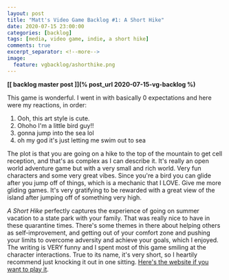 ```yaml
---
layout: post
title: "Matt's Video Game Backlog #1: A Short Hike"
date: 2020-07-15 23:00:00
categories: [backlog]
tags: [media, video game, indie, a short hike]
comments: true
excerpt_separator: <!--more-->
image:
  feature: vgbacklog/ashorthike.png
---
```


**[[ backlog master post ]](% post_url 2020-07-15-vg-backlog %)**

This game is wonderful. I went in with basically 0 expectations and here were my reactions, in order:

1. Ooh, this art style is cute.
2. Ohoho I'm a little bird guy!!
3. gonna jump into the sea lol
4. oh my god it's just letting me swim out to sea

The plot is that you are going on a hike to the top of the mountain to get cell reception, and that's as complex as I can describe it. It's really an open world adventure game but with a very small and rich world. Very fun characters and some very great vibes. Since you're a bird you can glide after you jump off of things, which is a mechanic that I LOVE. Give me more gliding games. It's very gratifying to be rewarded with a great view of the island after jumping off of something very high.

_A Short Hike_ perfectly captures the experience of going on summer vacation to a state park with your family. That was really nice to have in these quarantine times. There's some themes in there about helping others as self-improvement, and getting out of your comfort zone and pushing your limits to overcome adversity and achieve your goals, which I enjoyed. The writing is VERY funny and I spent most of this game smiling at the character interactions. True to its name, it's very short, so I heartily recommend just knocking it out in one sitting. [Here's the website if you want to play it](http://ashorthike.com/).
